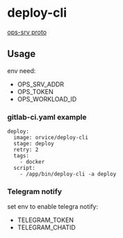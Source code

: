 # deploy-cli

[ops-srv proto](https://github.com/weeon/proto/blob/master/ops/ops.proto)

## Usage

env need:

* OPS_SRV_ADDR
* OPS_TOKEN
* OPS_WORKLOAD_ID



### gitlab-ci.yaml example

```
deploy:
  image: orvice/deploy-cli
  stage: deploy
  retry: 2
  tags:
    - docker
  script:
    - /app/bin/deploy-cli -a deploy
```

### Telegram notify

set env to enable telegra notify:

* TELEGRAM_TOKEN
* TELEGRAM_CHATID